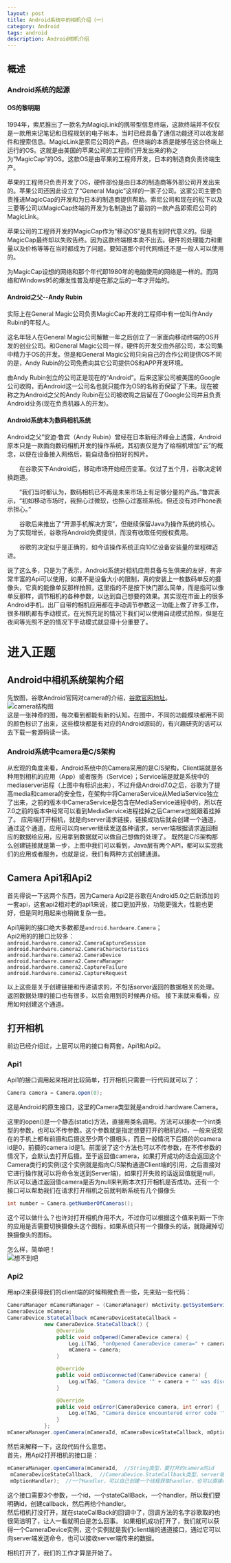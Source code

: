 ```yaml
---
layout: post
title: Android系统中的相机介绍（一）
category: Android
tags: android
description: Android相机介绍
---
```


## 概述  

### Android系统的起源
#### OS的黎明期
1994年，索尼推出了一款名为MagicjLink的携带型信息终端，这款终端并不仅仅是一款用来记笔记和日程规划的电子帐本，当时已经具备了通信功能还可以收发邮件和搜索信息。MagicLink是索尼公司的产品，但终端的本质是能够在这台终端上运行的OS。这就是由美国的苹果公司的工程师们开发出来的称之为“MagicCap”的OS。这款OS是由苹果的工程师开发，日本的制造商负责终端生产。

苹果的工程师只负责开发了OS，硬件部份是由日本的制造商等外部公司开发出来的。苹果公司还因此设立了“General Magic”这样的一家子公司。这家公司主要负责推进MagicCap的开发和为日本的制造商提供帮助。索尼公司和现在的松下以及三菱等公司以MagicCap终端的开发为名制造出了最初的一款产品即索尼公司的MagicLink。

苹果公司的工程师开发的MagicCap作为“移动OS”是具有划时代意义的。但是MagicCap最终却以失败告终。因为这款终端根本卖不出去。硬件的处理能力和重量以及价格等等在当时都成为了问题。要知道那个时代网络还不是一般人可以使用的。

为MagicCap设想的网络和那个年代即1980年的电脑使用的网络是一样的。而网络和Windows95的爆发性普及却是在那之后的一年才开始的。
#### Android之父--Andy Rubin
实际上在General Magic公司负责MagicCap开发的工程师中有一位叫作Andy Rubin的年轻人。

这名年轻人在General Magic公司解散一年之后创立了一家面向移动终端的OS开发的创业公司。和General Magic公司一样，硬件的开发交由外部公司，本公司集中精力于OS的开发。但是和General Magic公司只向自己的合作公司提供OS不同的是，Andy Rubin的公司免费向其它公司提供OS和APP开发环境。

由Andy Rubin创立的公司正是现在的“Android”。后来这家公司被美国的Google公司收购，而Android这一公司名也就只能作为OS的名称而保留了下来。现在被称之为Android之父的Andy Rubin在公司被收购之后留在了Google公司并且负责Android业务(现在负责机器人的开发)。

#### Android系统本为数码相机系统
Android之父”安迪·鲁宾（Andy Rubin）曾经在日本新经济峰会上透露，Android原本只是一款面向数码相机开发的操作系统，其初衷仅是为了给相机增加“云”的概念，以便在设备接入网络后，能自动备份拍好的照片。

　　在谷歌买下Android后，移动市场开始经历变革。仅过了五个月，谷歌决定转换跑道。

　　“我们当时都认为，数码相机已不再是未来市场上有足够分量的产品。”鲁宾表示，“初如移动市场时，我担心过微软，也担心过塞班系统。但还没有对iPhone表示担心。”

　　谷歌后来推出了“开源手机解决方案”，但继续保留Java为操作系统的核心。为了实现增长，谷歌将Android免费提供，而没有收取任何授权费用。

　　谷歌的决定似乎是正确的，如今该操作系统正向10亿设备安装量的里程碑迈进。

说了这么多，只是为了表示，Android系统对相机应用具备与生俱来的友好，有非常丰富的Api可以使用，如果不是设备大小的限制，真的安装上一枚数码单反的摄像头，它真的能像单反那样拍照，这里指的不是按下快门那么简单，而是指可以像单反那样，调节相机的各种参数，以达到自己想要的效果。其实现在市面上的很多Android手机，出厂自带的相机应用都在手动调节参数这一功能上做了许多工作，很多相机都有手动模式，在光照充足的情况下我们可以使用自动模式拍照，但是在夜间等光照不足的情况下手动模式就显得十分重要了。

# 进入正题
## Android中相机系统架构介绍
先放图，谷歌Android官网对camera的介绍，[谷歌官网地址](https://source.android.com/devices/camera/)。  
![camera结构图](/assets/img/ape_fwk_camera.png)  
这是一张神奇的图，每次看到都能有新的认知。在图中，不同的功能模块都用不同的颜色标识了出来，这些模块都是有对应的Android源码的，有兴趣研究的话可以去下载一套源码读一读。
### Android系统中camera是C/S架构
从宏观的角度来看，Android系统中的Camera采用的是C/S架构，Client端就是各种用到相机的应用（App）或者服务（Service）；Service端是就是系统中的mediaserver进程（上图中有标识出来），不过升级Android7.0之后，谷歌为了提高media和camera的安全性，在架构中将CameraService从MediaService独立了出来，之前的版本中CameraService是包含在MediaService进程中的，所以在7.0之前的版本中经常可以看到MediaService进程挂掉之后Camera也就跟着挂掉了。
应用端打开相机，就是向server请求链接，链接成功后就会创建一个通道，通过这个通道，应用可以向server继续发送各种请求，server端根据请求返回相应的数据给应用，应用拿到数据就可以做自己想做的处理了。
既然是C/S架构那么创建链接就是第一步，上图中我们可以看到，Java层有两个API，都可以实现我们的应用或者服务，也就是说，我们有两种方式创建通道。
## Camera Api1和Api2
首先得说一下这两个东西，因为Camera Api2是谷歌在Android5.0之后新添加的一套api，这套api2相对老的api1来说，接口更加开放，功能更强大，性能也更好，但是同时用起来也稍微复杂一些。

Api1用到的接口绝大多数都是`android.hardware.Camera`；  
Api2用的的接口比较多：  
`android.hardware.camera2.CameraCaptureSession`  
`android.hardware.camera2.CameraCharacteristics`  
`android.hardware.camera2.CameraDevice`  
`android.hardware.camera2.CameraManager`  
`android.hardware.camera2.CaptureFailure`  
`android.hardware.camera2.CaptureRequest`  

以上这些是关于创建链接和传递请求的，不包括server返回的数据相关的处理。返回数据处理的接口也有很多，以后会用到的时候再介绍。
接下来就来看看，应用如何创建这个通道。
## 打开相机
前边已经介绍过，上层可以用的接口有两套，Api1和Api2。
### Api1
Api1的接口调用起来相对比较简单，打开相机只需要一行代码就可以了：  
```java
Camera camera = Camera.open(0);
```
这是Android的原生接口，这里的Camera类型就是android.hardware.Camera。  

这里的open()是一个静态(static)方法，直接用类名调用。方法可以接收一个int类型的参数，也可以不传参数。这个参数就是指定想要打开的相机的id，一般来说现在的手机上都有前摄和后摄这至少两个摄相头，而且一般情况下后摄的的camera id是0，前摄的camera id是1。前面说了这个方法也可以不传参数，在不传参数的情况下，会默认去打开后摄。至于返回值camera，如果打开成功的话会返回这个Camera类行的实例(这个实例就是指向C/S架构通道Client端的引用，之后直接对它进行操作就可以将命令发送到Server端)，如果打开失败的话返回值就是null，所以可以通过返回值camera是否为null来判断本次打开相机是否成功。还有一个接口可以帮助我们在请求打开相机之前就判断系统有几个摄像头
```java  
int number = Camera.getNumberOfCameras();
```
这个可以做什么？也许对打开相机作用不大，不过你可以根据这个值来判断一下你的应用是否需要切换摄像头这个图标，如果系统只有一个摄像头的话，就隐藏掉切换摄像头的图标。  

怎么样，简单吧！  
![想不到吧](/assets/img/surprise.jpg)  
### Api2
用api2来获得我们的client端的时候稍微负责一些，先来贴一些代码：  
```java
CameraManager mCameraManager = (CameraManager) mActivity.getSystemService(Context.CAMERA_SERVICE);
CameraDevice mCamera;
CameraDevice.StateCallback mCameraDeviceStateCallback =
            new CameraDevice.StateCallback() {
                @Override
                public void onOpened(CameraDevice camera) {
                    Log.i(TAG, "onOpened CameraDevice camera=" + camera);
                    mCamera = camera;
                }

                @Override
                public void onDisconnected(CameraDevice camera) {
                    Log.w(TAG, "Camera device '" + camera + "' was disconnected");
                }

                @Override
                public void onError(CameraDevice camera, int error) {
                    Log.e(TAG, "Camera device encountered error code '" + error + '\'');
                }
            };
mCameraManager.openCamera(mCameraId, mCameraDeviceStateCallback, mOptionHandler);
```
然后来解释一下，这段代码什么意思。  
首先，用Api2打开相机的接口是：
```java
mCameraManager.openCamera(mCameraId,  //String类型，要打开的camera的id
 mCameraDeviceStateCallback,  //CameraDevice.StateCallback类型，server端camera有什么状态变化就会回调这个接口通知client端
 mOptionHandler);  //一个Handler，可以自己创建一个线程获取handler，也可以直接用主线程的handler，也可以传null，传null的话它会自动获取住线程的handler
```
这个接口需要3个参数，一个id，一个stateCallBack，一个handler，所以我们要明确id，创建callback，然后再给个handler。  
然后相机打没打开，就在stateCallBack的回调中了，回调方法的名字谷歌取的也很简洁明了，让人一看就明白是怎么回事。
如果相机成功打开了，我们就可以获得一个CameraDevice实例，这个实例就是我们client端的通道接口，通过它可以向server端发送命令，也可以接收server端传来的数据。  

相机打开了，我们的工作才算是开始了。

